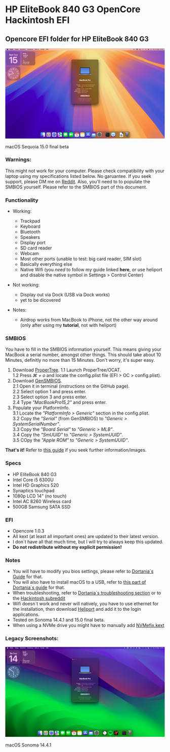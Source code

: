 # HP EliteBook 840 G3 OpenCore Hackintosh EFI  

## Opencore EFI folder for HP EliteBook 840 G3  

![Screenshot](https://raw.githubusercontent.com/randomappleboi/HP-EliteBook-840-G3-EFI/refs/heads/main/Sequoia.png)

macOS Sequoia 15.0 final beta
   
   
### Warnings: 

This might not work for your computer. Please check compatibility with your laptop using my specifications listed below. No garuantee. If you seek support, please DM me on [Reddit](https://reddit.com/u/randomappleboix). Also, you'll need to to populate the SMBIOS yourself. Please refer to the SMBIOS part of this document.
  
  
### Functionality

 - Working:
     - Trackpad
     - Keyboard
     - Bluetooth
     - Speakers
     - Display port
     - SD card reader
     - Webcam
     - Most other ports (unable to test: big card reader, SIM slot)
     - Basically everything else
     - Native Wifi (you *need* to follow my guide linked **here**, *or* use heliport and disable the native symbol in Settings > Control Center)

 - Not working:
     - Display out via Dock (USB via Dock works)
     - yet to be dicovered

 - Notes:
     - Airdrop works from MacBook to iPhone, not the other way around (only after using my **tutorial**, not with heliport)

  
### SMBIOS

You have to fill in the SMBIOS information yourself. This means giving your MacBook a serial number, amongst other things. This should take about 10 Minutes, definitly no more than 15 Minutes. Don't worry, it's super easy.

1. Download [ProperTree](https://github.com/corpnewt/ProperTree).
      1.1  Launch ProperTree/OCAT.  
      1.2  Press *⌘ + o* and locate the config.plist file (EFI > OC > config.plist).  
2. Download [GenSMBIOS](https://github.com/corpnewt/GenSMBIOS).  
      2.1  Open it in terminal (instructions on the GitHub page).  
      2.2  Select option 1 and press enter.  
      2.3  Select option 3 and press enter.  
      2.4  Type *"MacBookPro15,2"* and press enter.  
3. Populate your PlatformInfo.  
      3.1  Locate the *"PlatformInfo > Generic"* section in the config.plist.  
      3.2  Copy the *"Serial"* (from GenSMBIOS) to *"Generic > SystemSerialNumber"*.  
      3.3  Copy the *"Board Serial"* to *"Generic > MLB"*.  
      3.4  Copy the *"SmUUID"* to *"Generic > SystemUUID"*.  
      3.5  COpy the *"Apple ROM"* to *"Generic > SystemUUID"*.  
   
**That's it!** Refer to [this guide](https://dortania.github.io/OpenCore-Install-Guide/config-laptop.plist/skylake.html#platforminfo) if you seek further information/images.
  
  
### Specs

 - HP EliteBook 840 G3  
 - Intel Core i5 6300U  
 - Intel HD Graphics 520  
 - Synaptics touchpad  
 - 1080p LCD 14" (no touch)  
 - Intel AC 8260 Wireless card
 - 500GB Samsung SATA SSD

  
### EFI

 - Opencore 1.0.3
 - All kext (at least all important ones) are updated to their latest version.
 - I don´t have all that much time, but I will try to always keep this updated.
 - **Do not redistribute without my explicit permission!**

  
### Notes

 - You will have to modify you bios settings, please refer to [Dortania´s Guide](https://dortania.github.io/OpenCore-Install-Guide/config-laptop.plist/skylake.html#intel-bios-settings) for that.
 - You will also have to install macOS to a USB, refer to [this part of Dortania´s guide](https://dortania.github.io/OpenCore-Install-Guide/installer-guide/windows-install.html) for that.
 - When troubleshooting, refer to [Dortania´s troubleshooting section](https://dortania.github.io/OpenCore-Install-Guide/troubleshooting/troubleshooting.html) or to the [Hackintosh subreddit](https://reddit.com/r/hackintosh)
 - Wifi doesn´t work and never will natively, you have to use ethernet for the installation, then download [Heliport](https://github.com/OpenIntelWireless/HeliPort/releases/tag/v1.5.0) and add it to the login applications.
 - Tested on Sonoma 14.4.1 and 15.0 final beta.
 - When using a NVMe drive you might have to manually add [NVMefix.kext](https://github.com/acidanthera/NVMeFix/releases)

  
### Legacy Screenshots:

![Screenshot](https://github.com/randomappleboi/HP-EliteBook-840-G3-EFI/blob/main/Sonoma.png)

macOS Sonoma 14.4.1


